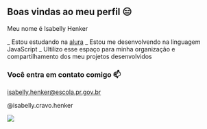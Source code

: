 ## Boas vindas ao meu perfil 😑

Meu nome é Isabelly Henker

_ Estou estudando na [alura](https://www.alura.com.br)
_ Estou me desenvolvendo na linguagem JavaScript
_ Ultilizo esse espaço para minha organização e compartilhamento dos meu projetos desenvolvidos

### Você entra em contato comigo 📫

isabelly.henker@escola.pr.gov.br

@isabelly.cravo.henker

![](https://media1.tenor.com/m/5gW7ge4_T-4AAAAC/haikyuu-tanaka.gif)
